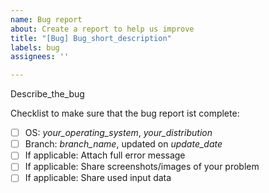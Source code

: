 ```yaml
---
name: Bug report
about: Create a report to help us improve
title: "[Bug] Bug_short_description"
labels: bug
assignees: ''

---
```


Describe_the_bug

Checklist to make sure that the bug report ist complete:
- [ ] OS: *your_operating_system*, *your_distribution*
- [ ] Branch: *branch_name*, updated on *update_date*
- [ ] If applicable: Attach full error message
- [ ] If applicable: Share screenshots/images of your problem
- [ ] If applicable: Share used input data
